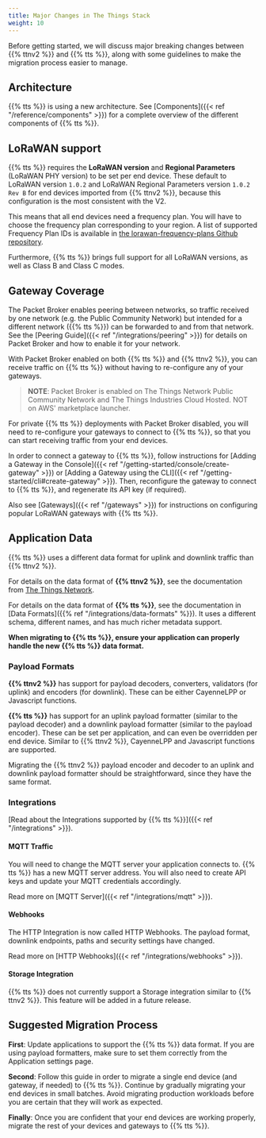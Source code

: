 ```yaml
---
title: Major Changes in The Things Stack
weight: 10
---
```


Before getting started, we will discuss major breaking changes between {{% ttnv2 %}} and {{% tts %}}, along with some guidelines to make the migration process easier to manage.

<!--more-->

## Architecture

{{% tts %}} is using a new architecture. See [Components]({{< ref "/reference/components" >}}) for a complete overview of the different components of {{% tts %}}.

## LoRaWAN support

{{% tts %}} requires the **LoRaWAN version** and **Regional Parameters** (LoRaWAN PHY version) to be set per end device. These default to LoRaWAN version `1.0.2` and LoRaWAN Regional Parameters version `1.0.2 Rev B` for end devices imported from {{% ttnv2 %}}, because this configuration is the most consistent with the V2.

This means that all end devices need a frequency plan. You will have to choose the frequency plan corresponding to your region. A list of supported Frequency Plan IDs is available in [the lorawan-frequency-plans Github repository](https://github.com/TheThingsNetwork/lorawan-frequency-plans/blob/master/frequency-plans.yml).

<!--
TODO: https://github.com/TheThingsNetwork/lorawan-stack/issues/2421
Add reference to docs after that is merged.
-->

Furthermore, {{% tts %}} brings full support for all LoRaWAN versions, as well as Class B and Class C modes.

## Gateway Coverage

The Packet Broker enables peering between networks, so traffic received by one network (e.g. the Public Community Network) but intended for a different network ({{% tts %}}) can be forwarded to and from that network. See the [Peering Guide]({{< ref "/integrations/peering" >}}) for details on Packet Broker and how to enable it for your network.

With Packet Broker enabled on both {{% tts %}} and {{% ttnv2 %}}, you can receive traffic on {{% tts %}} without having to re-configure any of your gateways.

> **NOTE**: Packet Broker is enabled on The Things Network Public Community Network and The Things Industries Cloud Hosted. NOT on AWS' marketplace launcher.

For private {{% tts %}} deployments with Packet Broker disabled, you will need to re-configure your gateways to connect to {{% tts %}}, so that you can start receiving traffic from your end devices.

In order to connect a gateway to {{% tts %}}, follow instructions for [Adding a Gateway in the Console]({{< ref "/getting-started/console/create-gateway" >}}) or [Adding a Gateway using the CLI]({{< ref "/getting-started/cli#create-gateway" >}}). Then, reconfigure the gateway to connect to {{% tts %}}, and regenerate its API key (if required).

Also see [Gateways]({{< ref "/gateways" >}}) for instructions on configuring popular LoRaWAN gateways with {{% tts %}}.

## Application Data

{{% tts %}} uses a different data format for uplink and downlink traffic than {{% ttnv2 %}}.

For details on the data format of **{{% ttnv2 %}}**, see the documentation from [The Things Network](https://www.thethingsnetwork.org/docs/applications/mqtt/api.html).

For details on the data format of **{{% tts %}}**, see the documentation in [Data Formats]({{% ref "/integrations/data-formats" %}}). It uses a different schema, different names, and has much richer metadata support. 

**When migrating to {{% tts %}}, ensure your application can properly handle the new {{% tts %}} data format.**

### Payload Formats

**{{% ttnv2 %}}** has support for payload decoders, converters, validators (for uplink) and encoders (for downlink). These can be either CayenneLPP or Javascript functions.

**{{% tts %}}** has support for an uplink payload formatter (similar to the payload decoder) and a downlink payload formatter (similar to the payload encoder). These can be set per application, and can even be overridden per end device. Similar to {{% ttnv2 %}}, CayenneLPP and Javascript functions are supported.

Migrating the {{% ttnv2 %}} payload encoder and decoder to an uplink and downlink payload formatter should be straightforward, since they have the same format.

<!--
TODO: https://github.com/TheThingsNetwork/lorawan-stack/issues/598
Add a reference here once Payload Formatters are documented.
-->

### Integrations

[Read about the Integrations supported by {{% tts %}}]({{< ref "/integrations" >}}).

#### MQTT Traffic

You will need to change the MQTT server your application connects to. {{% tts %}} has a new MQTT server address. You will also need to create API keys and update your MQTT credentials accordingly.

Read more on [MQTT Server]({{< ref "/integrations/mqtt" >}}).

#### Webhooks

The HTTP Integration is now called HTTP Webhooks. The payload format, downlink endpoints, paths and security settings have changed.

Read more on [HTTP Webhooks]({{< ref "/integrations/webhooks" >}}).

#### Storage Integration

{{% tts %}} does not currently support a Storage integration similar to {{% ttnv2 %}}. This feature will be added in a future release.

## Suggested Migration Process

**First**: Update applications to support the {{% tts %}} data format. If you are using payload formatters, make sure to set them correctly from the Application settings page.

**Second**: Follow this guide in order to migrate a single end device (and gateway, if needed) to {{% tts %}}. Continue by gradually migrating your end devices in small batches. Avoid migrating production workloads before you are certain that they will work as expected.

**Finally**: Once you are confident that your end devices are working properly, migrate the rest of your devices and gateways to {{% tts %}}.
